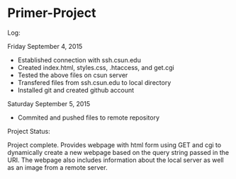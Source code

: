 # Primer-Project

Log:

Friday September 4, 2015 
- Established connection with ssh.csun.edu
- Created index.html, styles.css, .htaccess, and get.cgi
- Tested the above files on csun server
- Transfered files from ssh.csun.edu to local directory
- Installed git and created github account

Saturday September 5, 2015
- Commited and pushed files to remote repository

Project Status:

Project complete. Provides webpage with html form using GET and cgi to dynamically create a new webpage based on the query string passed in the URI. The webpage also includes information about the local server as well as an image from a remote server.
